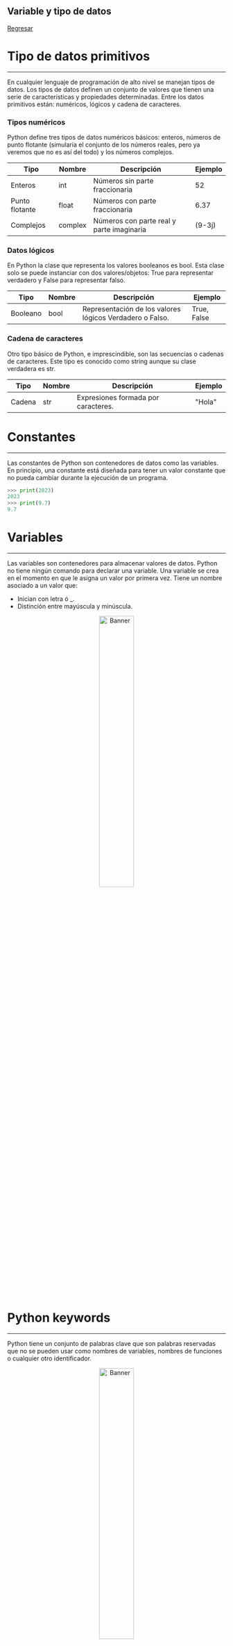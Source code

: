 ## Variable y tipo de datos

[Regresar](/CodingBootcampsESPOL-RDDW/)

Tipo de datos primitivos
===========

* * *
En cualquier lenguaje de programación de alto nivel se manejan tipos de datos. Los tipos de datos definen un conjunto de valores que tienen una serie de características y propiedades determinadas. Entre los datos primitivos están: numéricos, lógicos y cadena de caracteres.

### Tipos numéricos

Python define tres tipos de datos numéricos básicos: enteros, números de punto flotante (simularía el conjunto de los números reales, pero ya veremos que no es así del todo) y los números complejos.

| **Tipo** | **Nombre** | **Descripción** | **Ejemplo**|
|----------|----------|----------|----------|
| Enteros    | int   | Números sin parte​ fraccionaria   | 52  |
| Punto flotante    | float   | Números con parte fraccionaria  | 6.37 |
| Complejos    | complex   | Números con parte real y parte imaginaria   | (9-3j) |

### Datos lógicos

En Python la clase que representa los valores booleanos es bool. Esta clase solo se puede instanciar con dos valores/objetos: True para representar verdadero y False para representar falso.

| **Tipo** | **Nombre** | **Descripción** | **Ejemplo**|
|----------|----------|----------|----------|
| Booleano    | bool   | Representación de los valores lógicos Verdadero o Falso.   | True, False  |

### Cadena de caracteres

Otro tipo básico de Python, e imprescindible, son las secuencias o cadenas de caracteres. Este tipo es conocido como string aunque su clase verdadera es str.

| **Tipo** | **Nombre** | **Descripción** | **Ejemplo**|
|----------|----------|----------|----------|
| Cadena    | str   | Expresiones formada por caracteres.   | "Hola"  |

Constantes
===========

* * *

Las constantes de Python son contenedores de datos como las variables. En principio, una constante está diseñada para tener un valor constante que no pueda cambiar durante la ejecución de un programa.

```python
>>> print(2023)
2023
>>> print(9.7)
9.7
```

Variables
===========

* * *
Las variables son contenedores para almacenar valores de datos. Python no tiene ningún comando para declarar una variable.
Una variable se crea en el momento en que le asigna un valor por primera vez. Tiene un nombre asociado a un valor que:

* Inician con letra ó _.
* Distinción entre mayúscula y minúscula.

<p align="center">
<img src="https://cdn.educba.com/academy/wp-content/uploads/2019/11/Python-Variables-.png" width="40%" alt="Banner"/>
</p>

Python keywords
===========

* * *
Python tiene un conjunto de palabras clave que son palabras reservadas que no se pueden usar como nombres de variables, nombres de funciones o cualquier otro identificador. 

<p align="center">
<img src="https://hinditechclub.com/wp-content/uploads/2022/05/ezgif.com-gif-maker-98-1024x576.webp" width="40%" alt="Banner"/>
</p>

Asignación (=) en python
===========

* * *
<p align="center">
<img src="../imagenes/asignacion1.png" width="40%" alt="Banner"/>
</p>

<p align="center">
<img src="../imagenes/asignacion2.png" width="40%" alt="Banner"/>
</p>

<p align="center">
<img src="../imagenes/asignacion3.png" width="40%" alt="Banner"/>
</p>

Otras asignaciones
===========

* * *

* Asignación en la misma línea:
x=5; y=9; z=12

* Asignación múltiples:
day, month, year = “miércoles”,”marzo”, 2023

* Asignación del mismo valor:
largo = ancho = 4

* Asignación de intercambio:
base = 15; altura = 30  base, altura = altura, base

Operadores Aritméticos 
===========

* * *
Un operador aritmético toma dos operandos como entrada, realiza un cálculo y devuelve el resultado.
<p align="center">
<img src="../imagenes/operadores-aritmeticos.png" width="50%" alt="Banner"/>
</p>

Operadores Relacionales
===========

* * *
Un operador relacional se emplea para comparar y establecer la relación entre ellos. Devuelve un valor booleano (true o false) basado en la condición.
<p align="center">
<img src="../imagenes/operadores-relacionales.png" width="50%" alt="Banner"/>
</p>

Operadores Lógicos
===========

* * *
Se utiliza un operador lógico para tomar una decisión basada en múltiples condiciones. Los operadores lógicos utilizados en Python son  and, or y not.

<p align="center">
<img src="../imagenes/operadores-logicos.png" width="50%" alt="Banner"/>
</p>

Operadores de incremento y decremento
===========

* * *
<p align="center">
<img src="../imagenes/incremento-decremento.png" width="50%" alt="Banner"/>
</p>

Entrada y salida de datos 
===========

* * *

+ Salidas en python 
La función print() es sin duda una de las instrucciones más sencillas y que usaremos en el curso, ya que nos permite mostrar información por consola como mensajes, números o valores de una variable. para su uso solo le pasamos en los argumentos lo que deseamos mostrar en consola.

```python
#Mostramos un texto con print()
print('Uso de entradas y salidas')
print('Esto es un número')
print(102584)
```

+ Entradas en python 
La función input() permite obtener información del en la terminal desde el teclado, al momento de ejecutarse esta línea en la consola esperara que ingresemos el texto que necesitemos y demos un enter para continuar y guardar el valor capturado en una variable de programa.

```python
#Pedimos un texto con input()
print('Escribe tu nombre')
print(input())
```

Conversión de datos
===========

* * *

Puede haber ocasiones en las que desee especificar un tipo en una variable. Esto se puede hacer con fundición. Python es un lenguaje orientado a objetos y, como tal, utiliza clases para definir tipos de datos, incluidos sus tipos primitivos.

Por lo tanto, la conversión en python se realiza mediante funciones de constructor:

+ int() : construye un número entero a partir de un literal entero, un literal flotante (eliminando todos los decimales) o un literal de cadena (siempre que la cadena represente un número entero)
+ float() : construye un número flotante a partir de un literal entero, un literal flotante o un literal de cadena (siempre que la cadena represente un flotante o un entero)
+ str() : construye una cadena a partir de una amplia variedad de tipos de datos, incluidas cadenas, literales enteros y literales flotantes.

```python
x = int(1)   
y = int(2.8) 
x = float(1)
y = str(2)
```
Formato de salida (old)
===========

* * *
<p align="center">
<img src="../imagenes/old.png" width="50%" alt="Banner"/>
</p>

```python
print("The numbers are: %d" %(25, 50))​

print("El valor de pi es: %5.2f" % (3.1415926535897793))​

print("The cities are: %s, %s" %('Quito', 'Guayaquil'))
```

Formato de salida (new)
===========

* * *
<p align="center">
<img src="../imagenes/new.png" width="50%" alt="Banner"/>
</p>

```python
print("The numbers are: {:d} “.format(25, 50))​
print("El valor de pi es: {:.2f}.“.format (math.pi))​
print("The cities are: {1}, {0}“.format('Quito', 'Guayaquil'))
```
Secuencia de escape
===========

* * *
<p align="center">
<img src="../imagenes/escape.png" width="50%" alt="Banner"/>
</p>

```python
print("This is\'nt True")
This is'nt True
```
Múltiples líneas 
===========

* * *
```python
print("""\
tipo: [OPTIONS]
    -d
    -f
    -s
)
```
* -d, representa enteros(int)
* -f, representa reales(float)
* -s, representa strings(str)

Concatenación(+)
===========

* * *
<p align="center">
<img src="../imagenes/concatenacion.png" width="50%" alt="Banner"/>
</p>

Repetición(+)
===========

* * *
<p align="center">
<img src="../imagenes/repeticion.png" width="50%" alt="Banner"/>
</p>

Concatenación y repetición
===========

* * *
<p align="center">
<img src="../imagenes/concatenacion-repeticion.png" width="50%" alt="Banner"/>
</p>

Índices - String
===========

* * *

saludo = “CODING BOOTCAMP 2023”
<p align="center">
<img src="../imagenes/indice.png" width="50%" alt="Banner"/>
</p>

Slicing
===========

* * *

saludo = “CODING BOOTCAMP 2023”
saludo[0:2] #Desde pos 0(incluído)-2(sin incluir)
saludo[6:9] #Desde pos 6(incluído)-9(sin incluir)
saludo[ :2] #Desde inicio 0 hasta 2(sin incluir)
saludo[4: ] #Desde pos 4 hasta el final

Métodos de string
===========

* * *

mensaje = “CODING BOOTCAMP 2023”

<p align="center">
<img src="../imagenes/string.png" width="50%" alt="Banner"/>
</p>

```python
>>> "CODING" in mensaje  True
>>> "z" in mensaje
False
```

Métodos de string 
===========

* * *
<p align="center">
<img src="../imagenes/metodos.png" width="50%" alt="Banner"/>
</p>

Los siguientes métodos devuelven true o false. 
<p align="center">
<img src="../imagenes/string2.png" width="50%" alt="Banner"/>
</p>

Math Library
===========

* * *
<p align="center">
<img src="../imagenes/math.png" width="50%" alt="Banner"/>
</p>

```python
# Convertir de grados a radianes

>>> import math
>>> grados = int(input("Ingrese la cantidad de grados a
convertir: "))
Ingrese la cantidad de grados a convertir: 50
>>> radianes = (50 * math.pi)/180
>>> print("Al convertir %d grados en radianes, obtuvimos %.3f" %  (grados, radianes))
Al convertir 50 grados en radianes, obtuvimos 0.873

```
Aleatoriedad 
===========

* * *

**import** random => librería de números aleatorios
<p align="center">
<img src="../imagenes/aleatoriedad.png" width="50%" alt="Banner"/>
</p>

```python
# Simular el lanzamiento de un dado

>>> import random
>>> dado = random.randint(1,6)
>>> print("El resultado del lanzamiento es: %d" %dado)  El resultado del lanzamiento es: 2
```
<p align="center">
<img src="https://arduinofacil.com/wp-content/uploads/2019/04/dado2.gif" width="30%" alt="Banner"/>
</p>

Referencias 
===========

* * *

* Python variables. Retrieved 13 March 2023, from [https://www.w3schools.com/python/python_variables.asp](https://www.w3schools.com/python/python_variables.asp) 

* Python keywords. Retrieved 13 March 2023, from [https://www.w3schools.com/python/python_ref_keywords.asp](https://www.w3schools.com/python/python_ref_keywords.asp) 

* Python casting. Retrieved 13 March 2023, from [https://www.w3schools.com/python/python_casting.asp](https://www.w3schools.com/python/python_casting.asp)